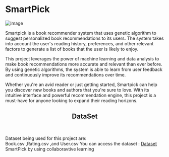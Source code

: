# SmartPick
![image](https://user-images.githubusercontent.com/104616632/224110705-57b5ec78-806d-43fc-b4d6-d989b164c8a0.png)  
  
Smartpick is a book recommender system that uses genetic algorithm to suggest personalized book recommendations to its users. The system takes into account the user's reading history, preferences, and other relevant factors to generate a list of books that the user is likely to enjoy.  
  
This project leverages the power of machine learning and data analysis to make book recommendations more accurate and relevant than ever before. By using genetic algorithms, the system is able to learn from user feedback and continuously improve its recommendations over time.  
  
Whether you're an avid reader or just getting started, Smartpick can help you discover new books and authors that you're sure to love. With its intuitive interface and powerful recommendation engine, this project is a must-have for anyone looking to expand their reading horizons.  
<h2 align="center">DataSet</h2>
<br>

Dataset being used for this project are:   
Book.csv ,Rating.csv ,and User.csv
You can access the dataset : [Dataset](https://www.kaggle.com/datasets/arashnic/book-recommendation-dataset)  
SmartPick by using collaboravtive learning  

